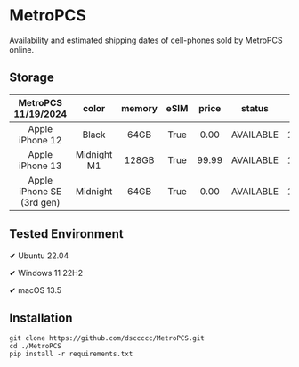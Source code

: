 # MetroPCS
Availability and estimated shipping dates of cell-phones sold by MetroPCS online.
## Storage
|MetroPCS 11/19/2024|color|memory|eSIM|price|status|shipping from|shipping to|
|:--:|:--:|:--:|:--:|:--:|:--:|:--:|:--:|
|Apple iPhone 12|Black|64GB|True|0.00|AVAILABLE|11/19/2024|11/22/2024|
|Apple iPhone 13|Midnight M1|128GB|True|99.99|AVAILABLE|11/19/2024|11/22/2024|
|Apple iPhone SE (3rd gen)|Midnight|64GB|True|0.00|AVAILABLE|11/19/2024|11/22/2024|

## Tested Environment
✔ Ubuntu 22.04

✔ Windows 11 22H2

✔ macOS 13.5
## Installation
```
git clone https://github.com/dsccccc/MetroPCS.git
cd ./MetroPCS
pip install -r requirements.txt
```
